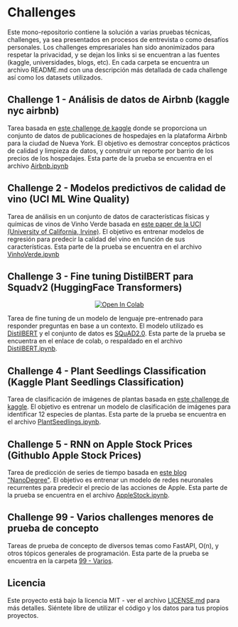 # Challenges
Este mono-repositorio contiene la solución a varias pruebas técnicas, challenges, ya sea presentados en procesos de entrevista o como desafíos personales. Los challenges empresariales han sido anonimizados para respetar la privacidad, y se dejan los links si se encuentran a las fuentes (kaggle, universidades, blogs, etc). En cada carpeta se encuentra un archivo README.md con una descripción más detallada de cada challenge así como los datasets utilizados.

## Challenge 1 - Análisis de datos de Airbnb (kaggle nyc airbnb)

Tarea basada en [este challenge de kaggle](https://www.kaggle.com/dgomonov/new-york-city-airbnb-open-data) donde se proporciona un conjunto de datos de publicaciones de hospedajes en la plataforma Airbnb para la ciudad de Nueva York. El objetivo es demostrar conceptos prácticos de calidad y limpieza de datos, y construir un reporte por barrio de los precios de los hospedajes. Esta parte de la prueba se encuentra en el archivo [Airbnb.ipynb](./1%20-%20Kaggle%20NYC%20Airbnb/Airbnb.ipynb)

## Challenge 2 - Modelos predictivos de calidad de vino (UCI ML Wine Quality)

Tarea de análisis en un conjunto de datos de características físicas y químicas de vinos de Vinho Verde basada en [este paper de la UCI (University of California, Irvine)](https://archive.ics.uci.edu/ml/datasets/wine+quality). El objetivo es entrenar modelos de regresión para predecir la calidad del vino en función de sus características. Esta parte de la prueba se encuentra en el archivo [VinhoVerde.ipynb](./2%20-%20UCI%20ML%20Wine%20Quality/VinhoVerde.ipynb)

## Challenge 3 - Fine tuning DistilBERT para Squadv2 (HuggingFace Transformers)
<div align="center">
  
[![Open In Colab](https://colab.research.google.com/assets/colab-badge.svg)](https://colab.research.google.com/drive/1Agq5NpK7kY3MnGX08d9IjIu7WNhn2s_Z?usp=sharing)
  
</div>

Tarea de fine tuning de un modelo de lenguaje pre-entrenado para responder preguntas en base a un contexto. El modelo utilizado es [DistilBERT](https://huggingface.co/transformers/model_doc/distilbert.html) y el conjunto de datos es [SQuAD2.0](https://rajpurkar.github.io/SQuAD-explorer/). Esta parte de la prueba se encuentra en el enlace de colab, o respaldado en el archivo [DistilBERT.ipynb](./3%20-%20HuggingFace%20Transformers/DistilBERT.ipynb).

## Challenge 4 - Plant Seedlings Classification (Kaggle Plant Seedlings Classification)
Tarea de clasificación de imágenes de plantas basada en [este challenge de kaggle](https://www.kaggle.com/c/plant-seedlings-classification). El objetivo es entrenar un modelo de clasificación de imágenes para identificar 12 especies de plantas. Esta parte de la prueba se encuentra en el archivo [PlantSeedlings.ipynb](./4%20-%20Kaggle%20Plant%20Seedlings%20Classification/PlantSeedlings.ipynb).

## Challenge 5 - RNN on Apple Stock Prices (GithubIo Apple Stock Prices)
Tarea de predicción de series de tiempo basada en [este blog "NanoDegree"](https://datafiction.github.io/docs/dl/rnn/RNN_project/). El objetivo es entrenar un modelo de redes neuronales recurrentes para predecir el precio de las acciones de Apple. Esta parte de la prueba se encuentra en el archivo [AppleStock.ipynb](./5%20-%20Kaggle%20Apple%20Stock%20Prices/AppleStock.ipynb).

## Challenge 99 - Varios challenges menores de prueba de concepto
Tareas de prueba de concepto de diversos temas como FastAPI, O(n), y otros tópicos generales de programación. Esta parte de la prueba se encuentra en la carpeta [99 - Varios](./99%20-%20Varios).

## Licencia
Este proyecto está bajo la licencia MIT - ver el archivo [LICENSE.md](LICENSE.md) para más detalles. Siéntete libre de utilizar el código y los datos para tus propios proyectos.